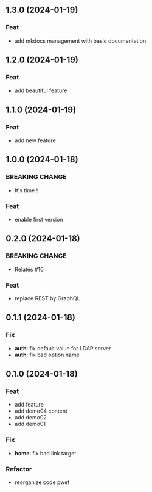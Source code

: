 ## 1.3.0 (2024-01-19)

### Feat

- add mkdocs management with basic documentation

## 1.2.0 (2024-01-19)

### Feat

- add beautiful feature

## 1.1.0 (2024-01-19)

### Feat

- add new feature

## 1.0.0 (2024-01-18)

### BREAKING CHANGE

- It's time !

### Feat

- enable first version

## 0.2.0 (2024-01-18)

### BREAKING CHANGE

- Relates #10

### Feat

- replace REST by GraphQL

## 0.1.1 (2024-01-18)

### Fix

- **auth**: fix default value for LDAP server
- **auth**: fix bad option name

## 0.1.0 (2024-01-18)

### Feat

- add feature
- add demo04 content
- add demo02
- add demo01

### Fix

- **home**: fix bad link target

### Refactor

- reorganize code pwet
